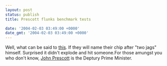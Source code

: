 ```yaml
---
layout: post
status: publish
title: Prescott flunks benchmark tests

date: '2004-02-03 03:49:00 +0000'
date_gmt: '2004-02-03 03:49:00 +0000'
---
```

Well, what can be said to <a href="http://news.zdnet.co.uk/hardware/chips/0,39020354,39145271,00.htm">this</a>. If they will name their chip after "two jags" himself. Surprised it didn't explode and hit someone.For those amungst you who don't know, <a href="http://www.number-10.gov.uk/output/Page1376.asp">John Prescott</a> is the Deptury Prime Minister.
